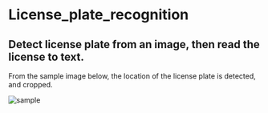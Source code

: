 # License_plate_recognition

## Detect license plate from an image, then read the license to text.

From the sample image below, the location of the license plate is detected, and cropped.

![sample](https://user-images.githubusercontent.com/60275617/103159081-24e9d180-4793-11eb-98b5-6c2eb4055926.jpg)
